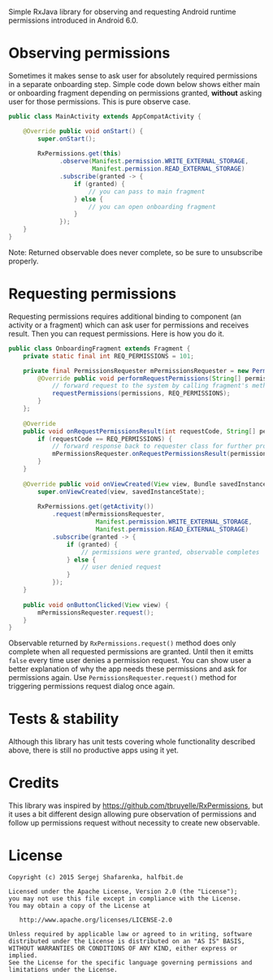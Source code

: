 Simple RxJava library for observing and requesting Android runtime permissions introduced in Android 6.0.

# Observing permissions

Sometimes it makes sense to ask user for absolutely required permissions in a separate onboarding step. Simple code down below shows either main or onboarding fragment depending on permissions granted, **without** asking user for those permissions. This is pure observe case.

```java
public class MainActivity extends AppCompatActivity {

    @Override public void onStart() {
        super.onStart();
        
        RxPermissions.get(this)
              .observe(Manifest.permission.WRITE_EXTERNAL_STORAGE,
                       Manifest.permission.READ_EXTERNAL_STORAGE)
              .subscribe(granted -> {
                  if (granted) {
                      // you can pass to main fragment
                  } else {
                      // you can open onboarding fragment 
                  }
              });
    }
}
```

Note: Returned observable does never complete, so be sure to unsubscribe properly.

# Requesting permissions

Requesting permissions requires additional binding to component (an activity or a fragment) which can ask user for permissions and receives result. Then you can request permissions. Here is how you do it.

```java
public class OnboardingFragment extends Fragment {
    private static final int REQ_PERMISSIONS = 101;

    private final PermissionsRequester mPermissionsRequester = new PermissionsRequester() {
        @Override public void performRequestPermissions(String[] permissions) {
            // forward request to the system by calling fragment's method
            requestPermissions(permissions, REQ_PERMISSIONS);
        }
    };
    
    @Override
    public void onRequestPermissionsResult(int requestCode, String[] permissions, int[] grantResults) {
        if (requestCode == REQ_PERMISSIONS) {
            // forward response back to requester class for further processing
            mPermissionsRequester.onRequestPermissionsResult(permissions, grantResults);
        }
    }
    
    @Override public void onViewCreated(View view, Bundle savedInstanceState) {
        super.onViewCreated(view, savedInstanceState);
        
        RxPermissions.get(getActivity())
            .request(mPermissionsRequester, 
                        Manifest.permission.WRITE_EXTERNAL_STORAGE,
                        Manifest.permission.READ_EXTERNAL_STORAGE)
            .subscribe(granted -> {
                if (granted) {
                    // permissions were granted, observable completes
                } else {
                    // user denied request
                }
            });
    }
    
    public void onButtonClicked(View view) {
        mPermissionsRequester.request();
    }
}
```

Observable returned by `RxPermissions.request()` method does only complete when all requested permissions are granted. Until then it emitts `false` every time user denies a permission request. You can show user a better explanation of why the app needs these permissions and ask for permissions again. Use `PermissionsRequester.request()` method for triggering permissions request dialog once again.

# Tests & stability
Although this library has unit tests covering whole functionality described above, there is still no productive apps using it yet.

# Credits
This library was inspired by https://github.com/tbruyelle/RxPermissions, but it uses a bit different design allowing pure observation of permissions and follow up permissions request without necessity to create new observable.

# License

    Copyright (c) 2015 Sergej Shafarenka, halfbit.de

    Licensed under the Apache License, Version 2.0 (the "License");
    you may not use this file except in compliance with the License.
    You may obtain a copy of the License at

       http://www.apache.org/licenses/LICENSE-2.0

    Unless required by applicable law or agreed to in writing, software
    distributed under the License is distributed on an "AS IS" BASIS,
    WITHOUT WARRANTIES OR CONDITIONS OF ANY KIND, either express or implied.
    See the License for the specific language governing permissions and
    limitations under the License.
